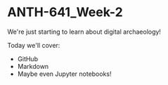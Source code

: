 # ANTH-641_Week-2
We're just starting to learn about digital archaeology! 

Today we'll cover:
+ GitHub
+ Markdown
+ Maybe even Jupyter notebooks!

